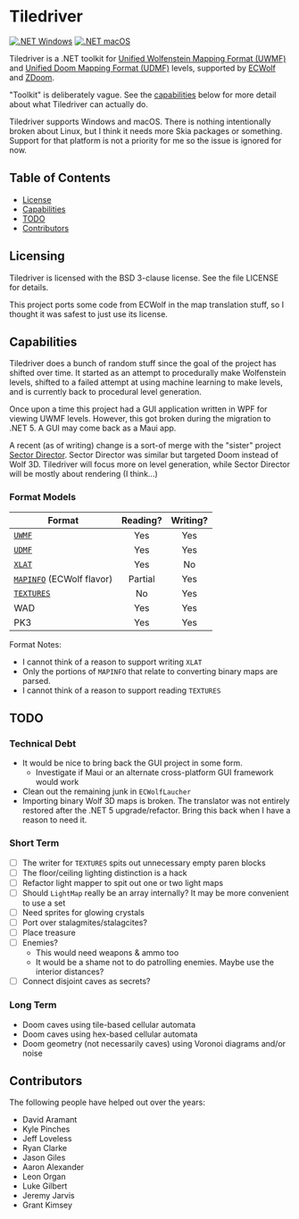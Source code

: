 # Tiledriver

[![.NET Windows](https://github.com/davidaramant/tiledriver/actions/workflows/dotnet-windows.yml/badge.svg)](https://github.com/davidaramant/tiledriver/actions/workflows/dotnet-windows.yml)
[![.NET macOS](https://github.com/davidaramant/tiledriver/actions/workflows/dotnet-macos.yml/badge.svg)](https://github.com/davidaramant/tiledriver/actions/workflows/dotnet-macos.yml)

Tiledriver is a .NET toolkit for [Unified Wolfenstein Mapping Format (UWMF)](https://maniacsvault.net/ecwolf/wiki/Universal_Wolfenstein_Map_Format) and [Unified Doom Mapping Format (UDMF)](https://doomwiki.org/wiki/UDMF) levels, supported by [ECWolf](http://maniacsvault.net/ecwolf/) and [ZDoom](https://zdoom.org).

"Toolkit" is deliberately vague. See the [capabilities](#capabilities) below for more detail about what Tiledriver can actually do.

Tiledriver supports Windows and macOS. There is nothing intentionally broken about Linux, but I think it needs more Skia packages or something. Support for that platform is not a priority for me so the issue is ignored for now.

## Table of Contents

* [License](#licensing)
* [Capabilities](#capabilities)
* [TODO](#todo)
* [Contributors](#contributors)

## Licensing

Tiledriver is licensed with the BSD 3-clause license.  See the file LICENSE for details.

This project ports some code from ECWolf in the map translation stuff, so I thought it was safest to just use its license.

## Capabilities

Tiledriver does a bunch of random stuff since the goal of the project has shifted over time. It started as an attempt to procedurally make Wolfenstein levels, shifted to a failed attempt at using machine learning to make levels, and is currently back to procedural level generation.

Once upon a time this project had a GUI application written in WPF for viewing UWMF levels. However, this got broken during the migration to .NET 5. A GUI may come back as a Maui app.

A recent (as of writing) change is a sort-of merge with the "sister" project [Sector Director](https://github.com/davidaramant/sector-director). Sector Director was similar but targeted Doom instead of Wolf 3D. Tiledriver will focus more on level generation, while Sector Director will be mostly about rendering (I think...)

### Format Models

|Format|Reading?|Writing?|
|---|:---:|:---:|
|[`UWMF`](https://maniacsvault.net/ecwolf/wiki/Universal_Wolfenstein_Map_Format)|Yes|Yes|
|[`UDMF`](https://doomwiki.org/wiki/UDMF)|Yes|Yes|
|[`XLAT`](https://maniacsvault.net/ecwolf/wiki/Map_translator)|Yes|No|
|[`MAPINFO`](https://maniacsvault.net/ecwolf/wiki/MAPINFO) (ECWolf flavor)|Partial|Yes|
|[`TEXTURES`](https://maniacsvault.net/ecwolf/wiki/TEXTURES)|No|Yes|
|WAD|Yes|Yes|
|PK3|Yes|Yes|

Format Notes:

* I cannot think of a reason to support writing `XLAT`
* Only the portions of `MAPINFO` that relate to converting binary maps are parsed.
* I cannot think of a reason to support reading `TEXTURES`

## TODO

### Technical Debt

- It would be nice to bring back the GUI project in some form.
  - Investigate if Maui or an alternate cross-platform GUI framework would work
- Clean out the remaining junk in `ECWolfLaucher`
- Importing binary Wolf 3D maps is broken. The translator was not entirely restored after the .NET 5 upgrade/refactor. Bring this back when I have a reason to need it.

### Short Term

- [ ] The writer for `TEXTURES` spits out unnecessary empty paren blocks
- [ ] The floor/ceiling lighting distinction is a hack
- [ ] Refactor light mapper to spit out one or two light maps
- [ ] Should `LightMap` really be an array internally? It may be more convenient to use a set
- [ ] Need sprites for glowing crystals
- [ ] Port over stalagmites/stalagcites?
- [ ] Place treasure
- [ ] Enemies? 
  - This would need weapons & ammo too
  - It would be a shame not to do patrolling enemies. Maybe use the interior distances? 
- [ ] Connect disjoint caves as secrets?  

### Long Term

- Doom caves using tile-based cellular automata
- Doom caves using hex-based cellular automata
- Doom geometry (not necessarily caves) using Voronoi diagrams and/or noise

## Contributors

The following people have helped out over the years:

* David Aramant
* Kyle Pinches
* Jeff Loveless
* Ryan Clarke
* Jason Giles
* Aaron Alexander
* Leon Organ
* Luke Gilbert
* Jeremy Jarvis
* Grant Kimsey
